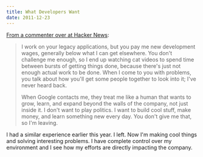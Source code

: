 ```yaml
---
title: What Developers Want
date: 2011-12-23
---
```



[From a commenter over at Hacker News](http://news.ycombinator.com/item?id=3386167):

> I work on your legacy applications, but you pay me new development wages, generally below what I can get elsewhere. You don't challenge me enough, so I end up watching cat videos to spend time between bursts of getting things done, because there's just not enough actual work to be done. When I come to you with problems, you talk about how you'll get some people together to look into it; I've never heard back.
> 
> When Google contacts me, they treat me like a human that wants to grow, learn, and expand beyond the walls of the company, not just inside it. I don't want to play politics. I want to build cool stuff, make money, and learn something new every day. You don't give me that, so I'm leaving.



I had a similar experience earlier this year. I left. Now I'm making cool things and solving interesting problems. I have complete control over my environment and I see how my efforts are directly impacting the company.


  